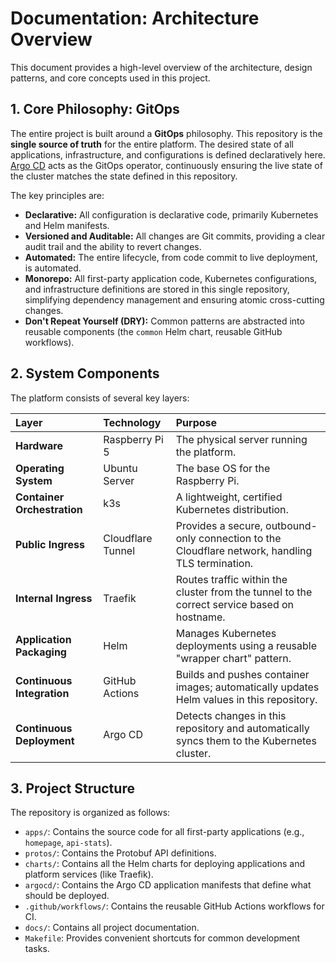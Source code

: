 # Documentation: Architecture Overview

This document provides a high-level overview of the architecture, design patterns, and core concepts used in this project.

## 1. Core Philosophy: GitOps

The entire project is built around a **GitOps** philosophy. This repository is the **single source of truth** for the entire platform. The desired state of all applications, infrastructure, and configurations is defined declaratively here. [Argo CD](https://argo-cd.readthedocs.io/) acts as the GitOps operator, continuously ensuring the live state of the cluster matches the state defined in this repository.

The key principles are:
-   **Declarative:** All configuration is declarative code, primarily Kubernetes and Helm manifests.
-   **Versioned and Auditable:** All changes are Git commits, providing a clear audit trail and the ability to revert changes.
-   **Automated:** The entire lifecycle, from code commit to live deployment, is automated.
-   **Monorepo:** All first-party application code, Kubernetes configurations, and infrastructure definitions are stored in this single repository, simplifying dependency management and ensuring atomic cross-cutting changes.
-   **Don't Repeat Yourself (DRY):** Common patterns are abstracted into reusable components (the `common` Helm chart, reusable GitHub workflows).

## 2. System Components

The platform consists of several key layers:

| Layer | Technology | Purpose |
| :--- | :--- | :--- |
| **Hardware** | Raspberry Pi 5 | The physical server running the platform. |
| **Operating System** | Ubuntu Server | The base OS for the Raspberry Pi. |
| **Container Orchestration** | k3s | A lightweight, certified Kubernetes distribution. |
| **Public Ingress** | Cloudflare Tunnel | Provides a secure, outbound-only connection to the Cloudflare network, handling TLS termination. |
| **Internal Ingress** | Traefik | Routes traffic within the cluster from the tunnel to the correct service based on hostname. |
| **Application Packaging** | Helm | Manages Kubernetes deployments using a reusable "wrapper chart" pattern. |
| **Continuous Integration** | GitHub Actions | Builds and pushes container images; automatically updates Helm values in this repository. |
| **Continuous Deployment** | Argo CD | Detects changes in this repository and automatically syncs them to the Kubernetes cluster. |

## 3. Project Structure

The repository is organized as follows:

-   `apps/`: Contains the source code for all first-party applications (e.g., `homepage`, `api-stats`).
-   `protos/`: Contains the Protobuf API definitions.
-   `charts/`: Contains all the Helm charts for deploying applications and platform services (like Traefik).
-   `argocd/`: Contains the Argo CD application manifests that define what should be deployed.
-   `.github/workflows/`: Contains the reusable GitHub Actions workflows for CI.
-   `docs/`: Contains all project documentation.
-   `Makefile`: Provides convenient shortcuts for common development tasks.
